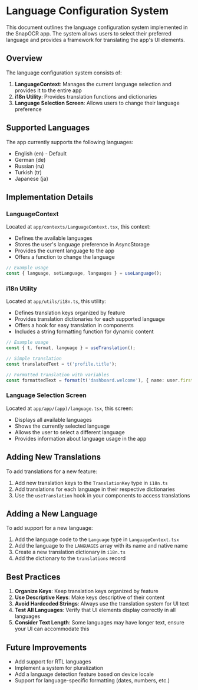 # Language Configuration System

This document outlines the language configuration system implemented in the SnapOCR app. The system allows users to select their preferred language and provides a framework for translating the app's UI elements.

## Overview

The language configuration system consists of:

1. **LanguageContext**: Manages the current language selection and provides it to the entire app
2. **i18n Utility**: Provides translation functions and dictionaries
3. **Language Selection Screen**: Allows users to change their language preference

## Supported Languages

The app currently supports the following languages:

- English (en) - Default
- German (de)
- Russian (ru)
- Turkish (tr)
- Japanese (ja)

## Implementation Details

### LanguageContext

Located at `app/contexts/LanguageContext.tsx`, this context:

- Defines the available languages
- Stores the user's language preference in AsyncStorage
- Provides the current language to the app
- Offers a function to change the language

```typescript
// Example usage
const { language, setLanguage, languages } = useLanguage();
```

### i18n Utility

Located at `app/utils/i18n.ts`, this utility:

- Defines translation keys organized by feature
- Provides translation dictionaries for each supported language
- Offers a hook for easy translation in components
- Includes a string formatting function for dynamic content

```typescript
// Example usage
const { t, format, language } = useTranslation();

// Simple translation
const translatedText = t('profile.title');

// Formatted translation with variables
const formattedText = format(t('dashboard.welcome'), { name: user.firstName });
```

### Language Selection Screen

Located at `app/app/(app)/language.tsx`, this screen:

- Displays all available languages
- Shows the currently selected language
- Allows the user to select a different language
- Provides information about language usage in the app

## Adding New Translations

To add translations for a new feature:

1. Add new translation keys to the `TranslationKey` type in `i18n.ts`
2. Add translations for each language in their respective dictionaries
3. Use the `useTranslation` hook in your components to access translations

## Adding a New Language

To add support for a new language:

1. Add the language code to the `Language` type in `LanguageContext.tsx`
2. Add the language to the `LANGUAGES` array with its name and native name
3. Create a new translation dictionary in `i18n.ts`
4. Add the dictionary to the `translations` record

## Best Practices

1. **Organize Keys**: Keep translation keys organized by feature
2. **Use Descriptive Keys**: Make keys descriptive of their content
3. **Avoid Hardcoded Strings**: Always use the translation system for UI text
4. **Test All Languages**: Verify that UI elements display correctly in all languages
5. **Consider Text Length**: Some languages may have longer text, ensure your UI can accommodate this

## Future Improvements

- Add support for RTL languages
- Implement a system for pluralization
- Add a language detection feature based on device locale
- Support for language-specific formatting (dates, numbers, etc.) 